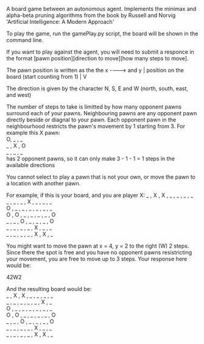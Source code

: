A board game between an autonomous agent. Implements the minimax and alpha-beta pruning algorithms from the book by Russell and Norvig 'Artificial Intelligence: A Modern Approach'

To play the game, run the gamePlay.py script, the board will be shown in the command line. 

If you want to play against the agent, you will need to submit a responce in the format [pawn position][direction to move][how many steps to move].

The pawn position is written as the the x ----> and y | position on the board (start counting from 1)
                                                      |
                                                      V

The direction is given by the character N, S, E and W (north, south, east, and west)

The number of steps to take is limitted by how many opponent pawns surround each of your pawns. Neighbouring pawns are any opponent pawn directly beside or diagnal to your pawn. Each opponent pawn in the neighbourhood restricts the pawn's movement by 1 starting from 3. For example this X pawn: <br>
O, _ , _ <br>
 _ , X , O <br>
 _ , _ , _  <br>
 has 2 opponent pawns, so it can only make 3 - 1 - 1 = 1 steps in the available directions

You cannot select to play a pawn that is not your own, or move the pawn to a location with another pawn. 

For example, if this is your board, and you are player X:
 _ , X , X , _ , _ , _ , _ <br>
 _ , _ , _ , X , _ , _ , _ <br>
 O , _ , _ , _ , _ , _ , _ <br>
 O , O , _ , _ , _ , _ , O <br>
  _  ,  _  , O  ,  _  ,  _ , _  , O <br>
 _ , _ , _ , _ , X , _ , _  <br>
 _ , _ , _ , _ , X , X , _ <br>

You might want to move the pawn at x = 4, y = 2 to the right (W) 2 steps. Since there the spot is free and you have no opponent pawns resistricting your movement, you are free to move up to 3 steps. Your response here would be:

42W2

And the resulting board would be: <br>
 _ , X , X , _ , _ , _ , _ <br>
 _ , _ , _ , _ , _ , X , _ <br>
 O , _ , _ , _ , _ , _ , _ <br>
 O , O , _ , _ , _ , _ , O <br>
_ , _ , O , _ , _ , _ , O <br>
 _ , _ , _ , _ , X , _ , _ <br>
  _ , _ , _ , _ , X , X , _ <br>
